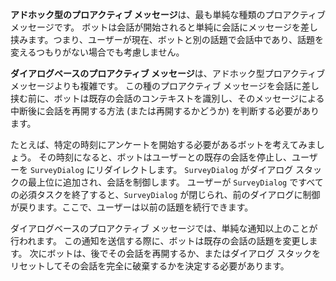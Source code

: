 **アドホック型のプロアクティブ メッセージ**は、最も単純な種類のプロアクティブ メッセージです。 ボットは会話が開始されると単純に会話にメッセージを差し挟みます。つまり、ユーザーが現在、ボットと別の話題で会話中であり、話題を変えるつもりがない場合でも考慮しません。 

**ダイアログベースのプロアクティブ メッセージ**は、アドホック型プロアクティブ メッセージよりも複雑です。 この種のプロアクティブ メッセージを会話に差し挟む前に、ボットは既存の会話のコンテキストを識別し、そのメッセージによる中断後に会話を再開する方法 (または再開するかどうか) を判断する必要があります。 

たとえば、特定の時刻にアンケートを開始する必要があるボットを考えてみましょう。 その時刻になると、ボットはユーザーとの既存の会話を停止し、ユーザーを `SurveyDialog` にリダイレクトします。 `SurveyDialog` がダイアログ スタックの最上位に追加され、会話を制御します。 ユーザーが `SurveyDialog` ですべての必須タスクを終了すると、`SurveyDialog` が閉じられ、前のダイアログに制御が戻ります。ここで、ユーザーは以前の話題を続行できます。

ダイアログベースのプロアクティブ メッセージでは、単純な通知以上のことが行われます。 この通知を送信する際に、ボットは既存の会話の話題を変更します。 次にボットは、後でその会話を再開するか、またはダイアログ スタックをリセットしてその会話を完全に破棄するかを決定する必要があります。 